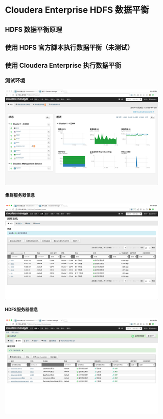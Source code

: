 # Cloudera Enterprise HDFS 数据平衡

## HDFS 数据平衡原理

## 使用 HDFS 官方脚本执行数据平衡（未测试）

## 使用 Cloudera Enterprise 执行数据平衡

### 测试环境

![](assets/markdown-img-paste-2017102611180738.png)

#### 集群服务器信息

![](assets/markdown-img-paste-20171026111839252.png)

#### HDFS服务器信息

![](assets/markdown-img-paste-20171026111905867.png)
